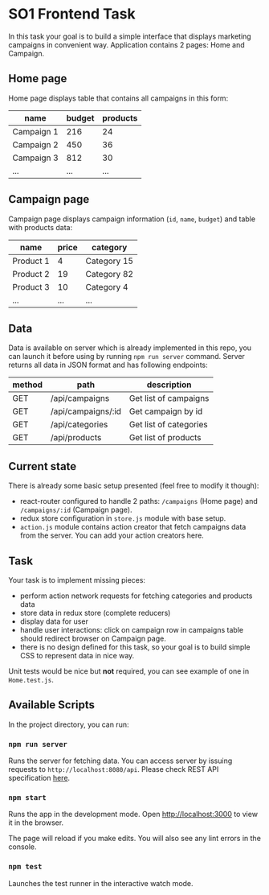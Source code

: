 # SO1 Frontend Task

In this task your goal is to build a simple interface that displays marketing campaigns in 
convenient way. Application contains 2 pages: Home and Campaign. 

## Home page
Home page displays table that contains all campaigns in this form:

| name       | budget | products |
|------------|--------|----------|
| Campaign 1 | 216    | 24       |
| Campaign 2 | 450    | 36       |
| Campaign 3 | 812    | 30       |
| ...        | ...    | ...      |

## Campaign page
Campaign page displays campaign information (`id`, `name`, `budget`) and table with products data:

| name       | price | category    |
|------------|-------|-------------|
| Product 1  | 4     | Category 15 |
| Product 2  | 19    | Category 82 |
| Product 3  | 10    | Category 4  |
| ...        | ...   | ...         |

## Data
Data is available on server which is already implemented in this repo, you can launch it before 
using by running `npm run server` command. Server returns all data in JSON format and has 
following endpoints:

| method | path               | description            |
|--------|--------------------|------------------------|
| GET    | /api/campaigns     | Get list of campaigns  |
| GET    | /api/campaigns/:id | Get campaign by id     |
| GET    | /api/categories    | Get list of categories |
| GET    | /api/products      | Get list of products   |

## Current state 
There is already some basic setup presented (feel free to modify it though):
- react-router configured to handle 2 paths: `/campaigns` (Home page) and `/campaigns/:id` 
(Campaign page).
- redux store configuration in `store.js` module with base setup.
- `action.js` module contains action creator that fetch campaigns data from the server. You can
add your action creators here.

## Task
Your task is to implement missing pieces:
- perform action network requests for fetching categories and products data
- store data in redux store (complete reducers)
- display data for user
- handle user interactions: click on campaign row in campaigns table should redirect browser on 
Campaign page.
- there is no design defined for this task, so your goal is to build simple CSS to represent data 
in nice way.

Unit tests would be nice but **not** required, you can see example of one in `Home.test.js`.


## Available Scripts

In the project directory, you can run:

### `npm run server`

Runs the server for fetching data. You can access server by issuing requests to 
`http://localhost:8080/api`. Please check REST API specification [here](#data). 

### `npm start`

Runs the app in the development mode.
Open [http://localhost:3000](http://localhost:3000) to view it in the browser.

The page will reload if you make edits.
You will also see any lint errors in the console.

### `npm test`

Launches the test runner in the interactive watch mode.
